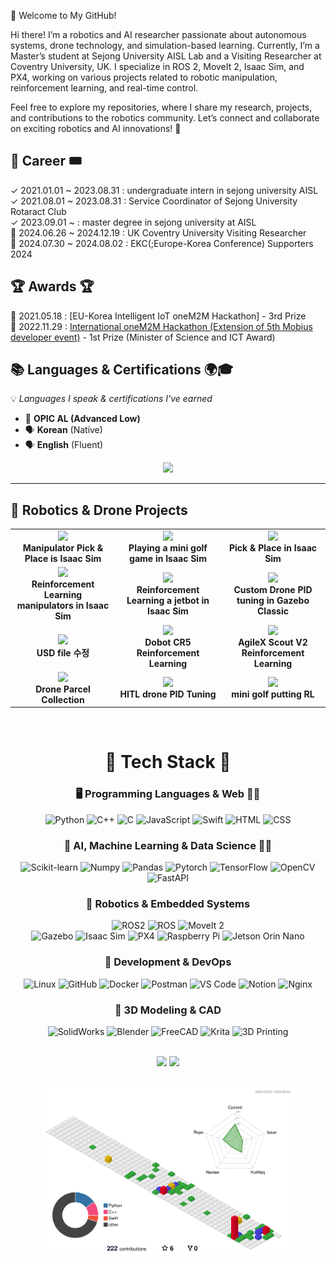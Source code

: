 👋 Welcome to My GitHub!

Hi there! I’m a robotics and AI researcher passionate about autonomous systems, drone technology, and simulation-based learning. Currently, I’m a Master’s student at Sejong University AISL Lab and a Visiting Researcher at Coventry University, UK. I specialize in ROS 2, MoveIt 2, Isaac Sim, and PX4, working on various projects related to robotic manipulation, reinforcement learning, and real-time control.

Feel free to explore my repositories, where I share my research, projects, and contributions to the robotics community. Let’s connect and collaborate on exciting robotics and AI innovations! 🚀

## 🎫 Career 🎟
✓ 2021.01.01 ~ 2023.08.31 : undergraduate intern in sejong university AISL </br>
✓ 2021.08.01 ~ 2023.08.31 : Service Coordinator of Sejong University Rotaract Club </br>
✓ 2023.09.01 ~ : master degree in sejong university at AISL </br>
🙂 2024.06.26 ~ 2024.12.19 : UK Coventry University Visiting Researcher </br>
🙂 2024.07.30 ~ 2024.08.02 : EKC(;Europe-Korea Conference) Supporters 2024 </br>

## 🏆 Awards 🏆
🏅 2021.05.18 : [EU-Korea Intelligent IoT oneM2M Hackathon] - 3rd Prize  
🥇 2022.11.29 : [International oneM2M Hackathon (Extension of 5th Mobius developer event)](https://www.hackster.io/blossom/fire-situation-monitoring-system-through-connection-with-dt-365f98) - 1st Prize (Minister of Science and ICT Award)

## 📚 Languages & Certifications 🌍🎓  
💡 _Languages I speak & certifications I've earned_  

- 🏅 **OPIC AL (Advanced Low)**
- 🗣️ **Korean** (Native)
- 🗣️ **English** (Fluent)


<p align="center">
  <a href="https://git.io/streak-stats">
    <img src="https://github-readme-streak-stats.herokuapp.com/?user=ssapsu&theme=cobalt" />
  </a>
</p>

---

## 🚁 Robotics & Drone Projects  

<table align="center" style="border-collapse: collapse; width: 100%;">
  <tr>
    <td align="center" width="33%">
      <a href="https://www.youtube.com/watch?v=yOf610OOJJs">
        <img src="https://img.youtube.com/vi/yOf610OOJJs/hqdefault.jpg" width="250">
      </a>
      <br><b>Manipulator Pick & Place is Isaac Sim</b>
    </td>
    <td align="center" width="33%">
      <a href="https://www.youtube.com/watch?v=jngYRSl3JoI">
        <img src="https://img.youtube.com/vi/jngYRSl3JoI/hqdefault.jpg" width="250">
      </a>
      <br><b>Playing a mini golf game in Isaac Sim</b>
    </td>
    <td align="center" width="33%">
      <a href="https://www.youtube.com/watch?v=E5KFRbYvh9A">
        <img src="https://img.youtube.com/vi/E5KFRbYvh9A/hqdefault.jpg" width="250">
      </a>
      <br><b>Pick & Place in Isaac Sim</b>
    </td>
  </tr>
  <tr>
    <td align="center" width="33%">
      <a href="https://www.youtube.com/watch?v=7WtR8b8jeLg">
        <img src="https://img.youtube.com/vi/7WtR8b8jeLg/hqdefault.jpg" width="250">
      </a>
      <br><b>Reinforcement Learning manipulators in Isaac Sim</b>
    </td>
    <td align="center" width="33%">
      <a href="https://www.youtube.com/watch?v=RJcDQYp30dU">
        <img src="https://img.youtube.com/vi/RJcDQYp30dU/hqdefault.jpg" width="250">
      </a>
      <br><b>Reinforcement Learning a jetbot in Isaac Sim</b>
    </td>
    <td align="center" width="33%">
      <a href="https://www.youtube.com/watch?v=lqWkjuPhBdg">
        <img src="https://img.youtube.com/vi/lqWkjuPhBdg/hqdefault.jpg" width="250">
      </a>
      <br><b>Custom Drone PID tuning in Gazebo Classic</b>
    </td>
  </tr>
  <tr>
    <td align="center" width="33%">
      <a href="https://www.youtube.com/watch?v=hChSgDLZ5Ms">
        <img src="https://img.youtube.com/vi/hChSgDLZ5Ms/hqdefault.jpg" width="250">
      </a>
      <br><b>USD file 수정</b>
    </td>
    <td align="center" width="33%">
      <a href="https://www.youtube.com/watch?v=jzSWpFRQUzo&t=8s">
        <img src="https://img.youtube.com/vi/jzSWpFRQUzo/hqdefault.jpg" width="250">
      </a>
      <br><b>Dobot CR5 Reinforcement Learning</b>
    </td>
    <td align="center" width="33%">
      <a href="https://www.youtube.com/watch?v=gG6bj_ePITw">
        <img src="https://img.youtube.com/vi/gG6bj_ePITw/hqdefault.jpg" width="250">
      </a>
      <br><b>AgileX Scout V2 Reinforcement Learning</b>
    </td>
  </tr>
  <tr>
    <td align="center" width="33%">
      <a href="https://www.youtube.com/watch?v=BHiEOsEIJrY">
        <img src="https://img.youtube.com/vi/BHiEOsEIJrY/hqdefault.jpg" width="250">
      </a>
      <br><b>Drone Parcel Collection</b>
    </td>
    <td align="center" width="33%">
      <a href="https://www.youtube.com/watch?v=RMcwh-advfI">
        <img src="https://img.youtube.com/vi/RMcwh-advfI/hqdefault.jpg" width="250">
      </a>
      <br><b>HITL drone PID Tuning</b>
    </td>
    <td align="center" width="33%">
      <a href="https://www.youtube.com/watch?v=7WtR8b8jeLg">
        <img src="https://img.youtube.com/vi/7WtR8b8jeLg/hqdefault.jpg" width="250">
      </a>
      <br><b>mini golf putting RL</b>
    </td>
  </tr>
</table>

</br>

<div align="center">

# 🚀 Tech Stack 🚀

### 🖥️ Programming Languages & Web 🐍✨  
![Python](https://img.shields.io/badge/Python-3776AB?style=for-the-badge&logo=python&logoColor=white)
![C++](https://img.shields.io/badge/C++-00599C?style=for-the-badge&logo=c%2B%2B&logoColor=white)
![C](https://img.shields.io/badge/C-00599C?style=for-the-badge&logo=c&logoColor=white)
![JavaScript](https://img.shields.io/badge/JavaScript-F7DF1E?style=for-the-badge&logo=javascript&logoColor=black)
![Swift](https://img.shields.io/badge/Swift-FA7343?style=for-the-badge&logo=swift&logoColor=white)
![HTML](https://img.shields.io/badge/HTML5-E34F26?style=for-the-badge&logo=html5&logoColor=white)
![CSS](https://img.shields.io/badge/CSS3-1572B6?style=for-the-badge&logo=css3&logoColor=white)

### 🤖 AI, Machine Learning & Data Science 🧠💡  
![Scikit-learn](https://img.shields.io/badge/Scikit--learn-F7931E?style=for-the-badge&logo=scikit-learn&logoColor=white)
![Numpy](https://img.shields.io/badge/Numpy-013243?style=for-the-badge&logo=numpy&logoColor=white)
![Pandas](https://img.shields.io/badge/Pandas-150458?style=for-the-badge&logo=pandas&logoColor=white)
![Pytorch](https://img.shields.io/badge/PyTorch-EE4C2C?style=for-the-badge&logo=pytorch&logoColor=white)
![TensorFlow](https://img.shields.io/badge/TensorFlow-FF6F00?style=for-the-badge&logo=tensorflow&logoColor=white)
![OpenCV](https://img.shields.io/badge/OpenCV-5C3EE8?style=for-the-badge&logo=opencv&logoColor=white)
![FastAPI](https://img.shields.io/badge/FastAPI-009688?style=for-the-badge&logo=fastapi&logoColor=white)

### 🤖 Robotics & Embedded Systems  
![ROS2](https://img.shields.io/badge/ROS2-22314E?style=for-the-badge&logo=ros&logoColor=white)
![ROS](https://img.shields.io/badge/ROS-22314E?style=for-the-badge&logo=ros&logoColor=white)
![MoveIt 2](https://img.shields.io/badge/MoveIt2-EC4D37?style=for-the-badge&logo=ros&logoColor=white)  
![Gazebo](https://img.shields.io/badge/Gazebo-Simulation-9E9E9E?style=for-the-badge)
![Isaac Sim](https://img.shields.io/badge/Isaac%20Sim-76B900?style=for-the-badge&logo=nvidia&logoColor=white)
![PX4](https://img.shields.io/badge/PX4-Autopilot-00599C?style=for-the-badge)
![Raspberry Pi](https://img.shields.io/badge/Raspberry%20Pi-A22846?style=for-the-badge&logo=raspberrypi&logoColor=white)
![Jetson Orin Nano](https://img.shields.io/badge/Jetson%20Orin%20Nano-76B900?style=for-the-badge&logo=nvidia&logoColor=white)

### 🔨 Development & DevOps  
![Linux](https://img.shields.io/badge/Linux-FCC624?style=for-the-badge&logo=linux&logoColor=black)
![GitHub](https://img.shields.io/badge/GitHub-181717?style=for-the-badge&logo=github&logoColor=white)
![Docker](https://img.shields.io/badge/Docker-2496ED?style=for-the-badge&logo=docker&logoColor=white)
![Postman](https://img.shields.io/badge/Postman-FF6C37?style=for-the-badge&logo=postman&logoColor=white)
![VS Code](https://img.shields.io/badge/VSCode-007ACC?style=for-the-badge&logo=visualstudiocode&logoColor=white)
![Notion](https://img.shields.io/badge/Notion-000000?style=for-the-badge&logo=notion&logoColor=white)
![Nginx](https://img.shields.io/badge/Nginx-009639?style=for-the-badge&logo=nginx&logoColor=white)

### 🎨 3D Modeling & CAD  
![SolidWorks](https://img.shields.io/badge/SolidWorks-F88909?style=for-the-badge&logo=dassaultsystèmes&logoColor=white)
![Blender](https://img.shields.io/badge/Blender-F5792A?style=for-the-badge&logo=blender&logoColor=white)
![FreeCAD](https://img.shields.io/badge/FreeCAD-1F1F1F?style=for-the-badge&logo=freecad&logoColor=white)
![Krita](https://img.shields.io/badge/Krita-3BABFF?style=for-the-badge&logo=krita&logoColor=white)
![3D Printing](https://img.shields.io/badge/3D%20Printing-FF4500?style=for-the-badge&logo=prusa&logoColor=white)

</div>
</br>
<div align="center">
  <img src="http://github-profile-summary-cards.vercel.app/api/cards/repos-per-language?username=ssapsu&theme=nord_bright" width="40%">
  <img src="http://github-profile-summary-cards.vercel.app/api/cards/most-commit-language?username=ssapsu&theme=nord_bright" width="40%">
</div>
</br>
<p align="center">
  <img src="./profile-3d-contrib/profile-gitblock.svg" width="80%">
</p>
